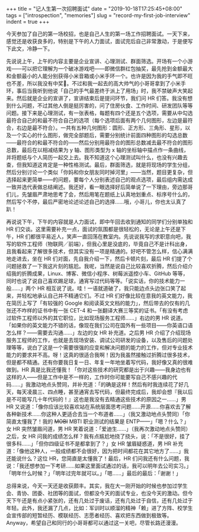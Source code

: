 +++
title = "记人生第一次招聘面试"
date = "2019-10-18T17:25:45+08:00"
tags = ["introspection", "memories"]
slug = "record-my-first-job-interview"
indent = true
+++

今天参加了自己的第一场校招，也是自己人生的第一场工作招聘面试。一天下来，感觉还是收获良多的，特别是下午的人力面试，面试完后自己非常激动，于是便写下此文，冷静一下。

先说说上午，上午的内容主要是企业宣讲、心理测试、群面筛选。开场有一个小游戏——可以把它理解为一个破冰游戏吧——即微信群红包抽奖，最先抢到金额最大和金额最小的人能分别获得小米音箱或小米手环一个。也许是因为我的手气即不旺也不差，所以我没有中奖🐶。不过和我一起去的高大帅气的小哥哥拿到了小米手环，事后当我听到他说「自己的手气最差终于派上了用场」时，我不禁破声大笑起来。然后就是企业的宣讲了，宣讲结束后是提问环节，我们问 HR 们答。我没有想到什么问题，不过其他人倒是挺厉害的，问了住房伙食、工作时间、研发团队等等问题。接下来是心理测试，有一张表格，每题有四个还是五个选项，需要从中勾选最符合自己的和最不符合自己的选项（每个选项后面有两个几何图形，左边是最符合，右边是最不符合）。一共有五种几何图形：圆形、正方形、三角形、星形，以及一个实心的什么图形，做完全部题后，需要分别统计前面四种图形的勾选总数——最符合的和最不符合的——然后分别用最符合的图形总数减去最不符合的图形总数，最后在以相减结果为 y 轴、图形类型为 x 轴的坐标轴中描点作一条曲线，并将题纸与个人简历一起交上去。我不知道这个心理测试叫什么，也没有兴趣去查，但我知道这肯定是一种性格测试。最后，群面筛选，就是将现场的学生分组，然后分别讨论一个类似「你妈和你女朋友同时掉河里」——当然，题目更复杂，但选择起来更简单——的问题，要每个人分别表述自己的观点选项，最后组内需达成一致并选代表做总结阐述。我还好，看一眼选择好后简单说了一下理由，旁边那哥们儿，先皱眉严肃地思考了会，然后用笔在题纸上认真地划重点、标序号什么的，然后写个不停，最后严密地论述论述自己的选择……哦，小哥儿，你也太认真了趴！

再说说下午，下午的内容就是人力面试，即中午回去收到通知的同学们分别单独和 HR 们交谈。这里需要补充一点，面试的氛围都是很轻松的，无论是上午还是下午，HR 们都很平易近人，笑声一直回荡在教室内。先说说我写的求职意向吧，我写的软件工程师（物联网╱前端），但我心里是没底的，毕竟自己不是计科出身，且我看起来了解很多技术，但其实没有一项是精通的。好吧不管怎么样，信心满满地走进去，坐在 HR 们对面，先自我介绍一下，然后卡顿片刻，最后 HR 们提了个问题拯救了一下我这片刻的尴尬。我呢，当然是说自己比较喜欢折腾，然后介绍介绍我的折腾成果，Linux、博客、微信小程序、树莓派遥控小车、GitHub 等等，同时也说了说自己喜欢踢足球，通宵写过代码等等。「说实话，你的技术能力一般……」两个 HR 相互说了说。哇！一语就道破了，我只能边点头边张口笑了起来，并轻松地承认自己并不精通它们。不过 HR 们好像比较在意我的英文能力，我在简历上写了「有较强的 Google 和阅读英文文档的能力」，然后带去的仅有的几张还不咋样的证书中有一张 CET-4 和一张翻译大赛三等奖的证书。「有没有考虑过软件工程师以外的其它职位，比如现场服务工程师……」右边的男 HR 说道。「如果你的英文能力不错的话，像现在我们公司在国外有一些项目——你英语口语怎么样？——需要去沟通……」左边的女 HR 补充道。之后男 HR 介绍了介绍现场服务工程师的工作，也就是去现场安装、调试公司研发的设备，以及售后的问题处理等等，说白了这是一个需要很强的应变和解决问题的能力的工作，但对专业技术能力的要求并不高。呀！这真的很适合我啊！因为我虽然接触过折腾过很多技术，但是都不精通。还有你要我日复一日、年复一年地坐着写代码，我好像又真的很难做到。HR 真是比我还懂我！「你对这些技术的研究都是出于兴趣——我身边也有这样的人——但是工作中是不一样的，工作时你可能要写自己不感兴趣的代码……」我激动地点头赞同，并补充道：「的确是这样！然后有时我连续花了好几天，每天凌晨三、四点睡，甚至通宵去写代码，但最终完成后，我却会想『我以后是不可能写几十年代码的！』这也是我没有去精通这些技术的原因之一……」男 HR 又说道：「像你应该比较喜欢站在系统层面思考问题……开源……你喜欢去了解各种新技术……你这种人更适合去当一个布道者……」（我又激动地点头赞同）「你简直太懂我了！我的 ~~MOBI~~ MBTI 职业测试的结果是 ENTP——」「嗯？什么？」女 HR 突然皱眉问道，男 HR 笑着说道：「爱迪生……」（我再次激动地点头赞同）之后，女 HR 问我的成绩怎么样？我有点尴尬地挠了挠头，说：「不是很好，挂了很多科……」「但你四级证书不是都拿到了？」女 HR 皱眉疑惑道，男 HR 补充道：「像他这种人，一般成绩都不会很好，因为把时间都花在其它地方了……」我还能说什么？这位 HR，您简直是太懂我了！最后，HR 们问我还有什么问题，我说：「我还想参加一下考研……如果这里面试通过的话，我可以明年去公司实习。」「明年什么时候？」「明年过完年就可以。」「嗯……」最后的最后：「谢谢！」

总得来说，今天一天还是收获颇丰。其实，我在大一刚开始的时候也参加过学生会、青协、团委、社团等的面试，但都没今天的面试专业，也没今天的激动。但今天下午还是有点小紧张的，还有几处过于废话，还有几处过于自信，还有几处过于年轻。此外，我还漏了几点，比如：军训时以顺溜的精神「赖」进了方阵、校学生会宣传部的短暂经历、模联经历、志愿者经历、喜欢把东西做到极致等。Anyway，希望自己和同行的小哥哥都可以通过这一关吧，尽管长路还漫漫。
